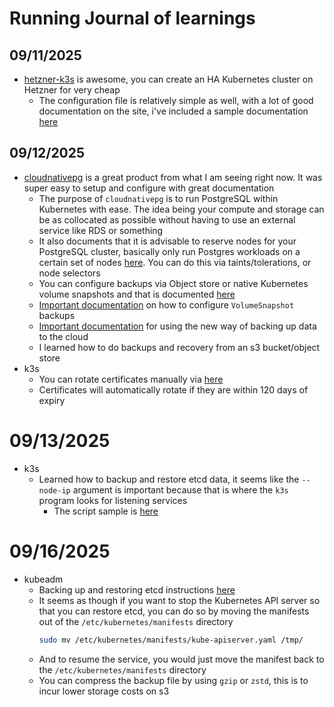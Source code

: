 # Running Journal of learnings

## 09/11/2025

- [hetzner-k3s](https://vitobotta.github.io/hetzner-k3s/) is awesome, you can create an HA Kubernetes cluster on Hetzner for very cheap
  - The configuration file is relatively simple as well, with a lot of good documentation on the site, i've included a sample documentation [here](./kubernetes/self-hosted/cloud/hetzner/configuration/hetzner-k3s.yaml)

## 09/12/2025

- [cloudnativepg](https://cloudnative-pg.io/documentation/1.27) is a great product from what I am seeing right now. It was super easy to setup and configure with great documentation
  - The purpose of `cloudnativepg` is to run PostgreSQL within Kubernetes with ease. The idea being your compute and storage can be as collocated as possible without having to use an external service like RDS or something
  - It also documents that it is advisable to reserve nodes for your PostgreSQL cluster, basically only run Postgres workloads on a certain set of nodes [here](https://cloudnative-pg.io/documentation/1.27/architecture/#reserving-nodes-for-postgresql-workloads). You can do this via taints/tolerations, or node selectors
  - You can configure backups via Object store or native Kubernetes volume snapshots and that is documented [here](https://cloudnative-pg.io/documentation/1.27/backup/)
  - [Important documentation](https://cloudnative-pg.io/documentation/1.27/appendixes/backup_volumesnapshot/#how-to-configure-volume-snapshot-backups) on how to configure `VolumeSnapshot` backups
  - [Important documentation](https://cloudnative-pg.io/plugin-barman-cloud/docs/usage/) for using the new way of backing up data to the cloud
  - I learned how to do backups and recovery from an s3 bucket/object store
- k3s
  - You can rotate certificates manually via [here](https://docs.k3s.io/cli/certificate#rotating-client-and-server-certificates)
  - Certificates will automatically rotate if they are within 120 days of expiry

# 09/13/2025

- k3s
  - Learned how to backup and restore etcd data, it seems like the `--node-ip` argument is important because that is where the `k3s` program looks for listening services
    - The script sample is [here](./kubernetes/useful/scripts/k3s-cluster-reset-backup.sh)

# 09/16/2025

- kubeadm
  - Backing up and restoring etcd instructions [here](https://devopscube.com/backup-etcd-restore-kubernetes/)
  - It seems as though if you want to stop the Kubernetes API server so that you can restore etcd, you can do so by moving the manifests out of the `/etc/kubernetes/manifests` directory
    ```bash
    sudo mv /etc/kubernetes/manifests/kube-apiserver.yaml /tmp/
    ```
  - And to resume the service, you would just move the manifest back to the `/etc/kubernetes/manifests` directory
  - You can compress the backup file by using `gzip` or `zstd`, this is to incur lower storage costs on s3
